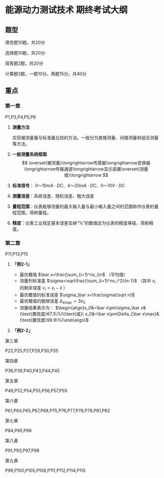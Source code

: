 # 能源动力测试技术 期终考试大纲

## 题型

填空题10题，共20分

选择题10题，共20分

简答题2题，共20分

计算题3题，一题10分，两题15分，共40分

## 重点

### 第一章

P1,P3,P4,P5,P6

1. **测量方法**

   实现被测量量与标准量比较的方法。一般分为直接测量、间接测量和组合测量等方法。

2. **一般测量系统框图**
   $$
   \overset{被测量}\longrightarrow传感器\longrightarrow变换器\longrightarrow传输通道\longrightarrow显示装置\overset{测量值}\longrightarrow
   $$

3. **标准信号**： $0～10mA\cdot DC、4～20mA\cdot DC、0～10V\cdot DC$ 

4. **测量误差**：系统误差、随机误差、粗大误差

5. **量程范围**：仪表能够测量的最大输入量与最小输入量之间的范围称作仪表的量程范围，简称量程。

3. **精度**：仪表工业规定基本误差去掉“%”的数值定为仪表的精度等级，简称精度。

### 第二章

P11,P13,P15

1. **「例2-1」**

   * 最优概值 $\bar x=\frac{\sum_{i=1}^nx_i}n$ （平均值）
   * 测量列标准差 $\sigma=\sqrt\frac{\sum_{i=1}^nv_i^2}{n-1}$ （其中 $x_i$ 的剩余误差 $v_i=x_i-\bar x$ ）
   * 最优概值的标准误差 $\sigma_\bar x=\frac\sigma{\sqrt n}$ 
   * 最优概值的极限误差 $\Delta_{\bar x\max}=3\sigma_{\bar x}$ 
   * 测量结果表示为： $\begin{align}x_0&=\bar x\pm\sigma_\bar x&(\text{置信度}67.3\%)\\\text{或}\ x_0&=\bar x\pm\Delta_{\bar x\max}&(\text{置信度}99.9\%)\end{align}$

2. **「例2-2」**

    

第三章

P22,P25,P27,P28,P30,P35

第四章

P38,P39,P40,P43,P44,P45

第五章

P49,P52,P54,P55,P56,P57,P59

第六章

P61,P64,P65,P67,P68,P75,P76,P77,P78,P79,P81,P82

第七章

P84,P85,P88

第八章

P91,P93,P97,P98

第九章

P99,P100,P105,P108,P111,P112,P114,P115